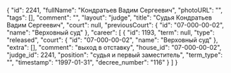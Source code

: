 {
    "id": 2241,
    "fullName": "Кондратьев Вадим Сергеевич",
    "photoURL": "",
    "tags": [],
    "comment": "",
    "layout": "judge",
    "title": "Судья Кондратьев Вадим Сергеевич",
    "court": null,
    "previousCourt": {
        "id": "07-000-00-02",
        "name": "Верховный суд"
    },
    "career": [
        {
            "id": 1193,
            "term": null,
            "type": "released",
            "court": {
                "id": "07-000-00-02",
                "name": "Верховный суд"
            },
            "extra": [],
            "comment": "выход в отставку",
            "house_id": "07-000-00-02",
            "judge_id": 2241,
            "position": "судья и первый заместитель",
            "term_type": "",
            "timestamp": "1997-01-31",
            "decree_number": "116"
        }
    ]
}